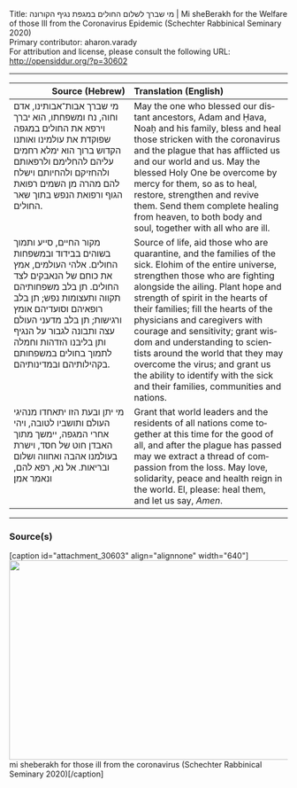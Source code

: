 <html>
<head></head>
<body>
Title: מי שברך לשלום החולים במגפת נגיף הקורונה | Mi sheBerakh for the Welfare of those Ill from the Coronavirus Epidemic (Schechter Rabbinical Seminary 2020)<br />
Primary contributor: aharon.varady<br />
For attribution and license, please consult the following URL: <a href="http://opensiddur.org/?p=30602">http://opensiddur.org/?p=30602</a>
<p />
<hr />

<table style="margin-left: auto;margin-right: auto;" class="draggable">
<thead><tr><th id="x" style="text-align: right;">Source (Hebrew)</th><th style="text-align: left;">Translation (English)</th></tr></thead>
<tbody>
<tr><td style="vertical-align:top;">
<div class="liturgy" lang="he">
מי שברך אבות־אבותינו, 
אדם וחוה, נח ומשפחתו, 
הוא יברך וירפא את החולים במגפה 
שפוקדת את עולמינו ואותנו 
הקדוש ברוך הוא ימלא רחמים עליהם 
להחלימם ולרפאותם ולהחזיקם ולהחיותם 
וישלח להם מהרה מן השמים 
רפואת הגוף ורפואת הנפש 
בתוך שאר החולים.
</span></div></td>
 
<td style="vertical-align:top;">
<div class="english" lang="en">
May the one who blessed our distant ancestors, 
Adam and Ḥava, Noaḥ and his family, 
bless ‎and heal those stricken with the coronavirus and the plague 
that has afflicted us and our ‎world and us. 
May the blessed Holy One be overcome by mercy for them, 
so as to heal, ‎restore, strengthen and revive them. 
Send them complete healing from heaven, 
to both ‎body and soul, 
together with all who are ill.‎
</div></td></tr>


<tr><td style="vertical-align:top;">
<div class="liturgy" lang="he">
מקור החיים, 
סייע ותמוך בשוהים בבידוד 
ובמשפחות החולים.
אלהי העולמים, 
אמץ את כוחם של הנאבקים לצד החולים. 
תן בלב משפחותיהם תקווה ותעצומות נפש; 
תן בלב רופאיהם וסועדיהם אומץ ורגישות; 
תן בלב מדעני העולם עצה ותבונה 
לגבור על הנגיף 
ותן בליבנו הזדהות וחמלה לתמוך בחולים במשפחותם 
בקהילותיהם ובמדינותיהם.
</span></div></td>
 
<td style="vertical-align:top;">
<div class="english" lang="en">
Source of life, 
aid those who are quarantine, 
and the families of the sick. 
Elohim of the ‎entire universe, 
strengthen those who are fighting alongside the ailing. 
Plant hope and ‎strength of spirit in the hearts of their families; 
fill the hearts of the physicians and ‎caregivers with courage and sensitivity; 
grant wisdom and understanding to scientists ‎around the world 
that they may overcome the virus; 
and grant us the ability to identify ‎with the sick and their families, 
communities and nations. ‎
</div></td></tr>


<tr><td style="vertical-align:top;">
<div class="liturgy" lang="he">
מי יתן ובעת הזו 
יתאחדו מנהיגי העולם ותושביו לטובה, 
ויהי אחרי המגפה, 
יימשך מתוך האבדן חוט של חסד, 
וישרת בעולמנו אהבה ואחווה ושלום ובריאות. 
אל נא, רפא להם, 
ונאמר אמן׃
</span></div></td>
 
<td style="vertical-align:top;">
<div class="english" lang="en">
Grant that world leaders and the residents of all nations 
come together at this time for the ‎good of all, 
and after the plague has passed 
may we extract a thread of compassion from ‎the loss. 
May love, solidarity, peace and health reign in the world. 
El, please: heal them, ‎
and let us say, <em>Amen</em>.
</div></td></tr>
</tbody></table>

<hr />

<h3>Source(s)</h3>

[caption id="attachment_30603" align="alignnone" width="640"]<a href="https://opensiddur.org/wp-content/uploads/2020/03/mi-sheberakh-for-those-ill-from-the-coronavirus-Schechter-Rabbinical-Seminary-2020.jpg"><img src="https://opensiddur.org/wp-content/uploads/2020/03/mi-sheberakh-for-those-ill-from-the-coronavirus-Schechter-Rabbinical-Seminary-2020-1024x576.jpg" alt="" width="640" height="360" class="size-large wp-image-30603" /></a> mi sheberakh for those ill from the coronavirus (Schechter Rabbinical Seminary 2020)[/caption]

&nbsp;
</body>
</html>
